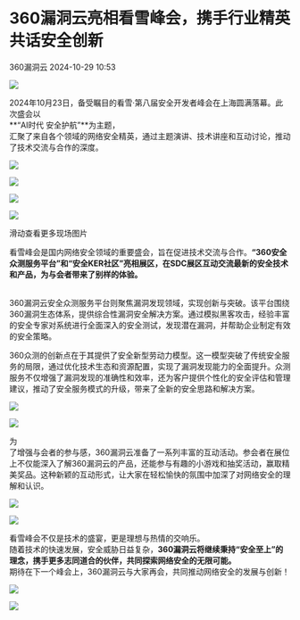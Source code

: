 #  360漏洞云亮相看雪峰会，携手行业精英共话安全创新   
 360漏洞云   2024-10-29 10:53  
  
![](https://mmbiz.qpic.cn/sz_mmbiz_gif/GEQRwQFvibyLV0ibMtibtkRufeX9YtHxhDEv7TALFxlTBI7knXAqY3vG42pCekGhaicO4TogKDvAsmic8QtDnIHvSTQ/640?wx_fmt=gif&from=appmsg "")  
  
  
2024年10月23日，备受瞩目的看雪·第八届安全开发者峰会在上海圆满落幕。此次盛会以  
**“AI时代 安全护航”**为主题，  
汇聚了来自各个领域的网络安全精英，通过主题演讲、技术讲座和互动讨论，推动了技术交流与合作的深度。  
  
  
![](https://mmbiz.qpic.cn/sz_mmbiz_jpg/GEQRwQFvibyLV0ibMtibtkRufeX9YtHxhDEVTicUiaM2Gq4RUX6IxVpRWYq5eGicc8aPKlgUSX9dvkpMJNm5seIXnTPA/640?wx_fmt=jpeg&from=appmsg "")  
  
![](https://mmbiz.qpic.cn/sz_mmbiz_jpg/GEQRwQFvibyLV0ibMtibtkRufeX9YtHxhDENHZ0Hd11Jib5BUziawXibIQ4vuIhT7tmjLlYUfjOYOMDjpoE2yfibfX2gA/640?wx_fmt=jpeg&from=appmsg "")  
  
![](https://mmbiz.qpic.cn/sz_mmbiz_jpg/GEQRwQFvibyLV0ibMtibtkRufeX9YtHxhDExMmwAMu5NtsPg0tjwpNCU80ic9JIicqXLpdh2CnKZgQdzWJB6OpsAr0g/640?wx_fmt=jpeg&from=appmsg "")  
  
![](https://mmbiz.qpic.cn/sz_mmbiz_jpg/GEQRwQFvibyLV0ibMtibtkRufeX9YtHxhDEdsFLOe9KyLibLBfJ4HM0xhlAPyd6EV9v1JtLFOpV3jiauWgia3zIJticicA/640?wx_fmt=jpeg&from=appmsg "")  
  
滑动查看更多现场图片  
  
  
看雪峰会是国内网络安全领域的重要盛会，旨在促进技术交流与合作。**“360安全众测服务平台”和“安全KER社区”亮相展区，在SDC展区互动交流最新的安全技术和产品，为与会者带来了别样的体验。**  
‍  
  
  
360漏洞云安全众测服务平台则聚焦漏洞发现领域，实现创新与突破。该平台围绕360漏洞生态体系，提供综合性漏洞安全解决方案。通过模拟黑客攻击，经验丰富的安全专家对系统进行全面深入的安全测试，发现潜在漏洞，并帮助企业制定有效的安全策略。  
  
  
360众测的创新点在于其提供了安全新型劳动力模型。这一模型突破了传统安全服务的局限，通过优化技术生态和资源配置，实现了漏洞发现能力的全面提升。众测服务不仅增强了漏洞发现的准确性和效率，还为客户提供个性化的安全评估和管理建议，推动了安全服务模式的升级，带来了全新的安全思路和解决方案。  
  
  
![](https://mmbiz.qpic.cn/sz_mmbiz_jpg/GEQRwQFvibyLV0ibMtibtkRufeX9YtHxhDEIKAxCsGCUhdHHqc7iaWicMBoFmMfeAC54TDxyoyIeZhiaEGibX7rgvaZ3w/640?wx_fmt=jpeg&from=appmsg "")  
  
![](https://mmbiz.qpic.cn/sz_mmbiz_jpg/GEQRwQFvibyLV0ibMtibtkRufeX9YtHxhDEvRkZDoSbeed6H01OISibDdt4L1BCPrdiaB2bDyYuKfMpgceGWibPicCb2Q/640?wx_fmt=jpeg&from=appmsg "")  
  
  
为  
了增强与会者的参与感，360漏洞云准备了一系列丰富的互动活动。参会者在展位上不仅能深入了解360漏洞云的产品，还能参与有趣的小游戏和抽奖活动，赢取精美奖品。这种新颖的互动形式，让大家在轻松愉快的氛围中加深了对网络安全的理解和认识。  
  
  
![](https://mmbiz.qpic.cn/sz_mmbiz_jpg/GEQRwQFvibyLV0ibMtibtkRufeX9YtHxhDEXMFbTWKJBrpdcpl4vgtDhyJlpicxqVHb3A5rOhPDYIvL1o20hMgpG0w/640?wx_fmt=jpeg&from=appmsg "")  
  
  
![](https://mmbiz.qpic.cn/sz_mmbiz_jpg/GEQRwQFvibyLV0ibMtibtkRufeX9YtHxhDEQk2mVOia6MUkcTzquemqiclWhicVejqtMV9QXGsu2Klf2cbyBgX506Ynw/640?wx_fmt=jpeg&from=appmsg "")  
  
  
看雪峰会不仅是技术的盛宴，更是理想与热情的交响乐。  
随着技术的快速发展，安全威胁日益复杂，**360漏洞云将继续秉持“安全至上”的理念，携手更多志同道合的伙伴，共同探索网络安全的无限可能。**  
期待在下一个峰会上，360漏洞云与大家再会，共同推动网络安全的发展与创新！  
  
  
![](https://mmbiz.qpic.cn/sz_mmbiz_png/GEQRwQFvibyLV0ibMtibtkRufeX9YtHxhDEHhYxFgYzbkXiadh8qWaSn5LltVmRZQy5APTslnCRpfZIo1icCwPOGIsg/640?wx_fmt=png&from=appmsg "")  
  
  
![](https://mmbiz.qpic.cn/sz_mmbiz_jpg/GEQRwQFvibyLV0ibMtibtkRufeX9YtHxhDEkBQkHevJXz9SwEgSzggzghiakmTY3fqYK9iavJYwZQAbmeYh1qPrQ7tA/640?wx_fmt=jpeg&from=appmsg "")  
  
  
